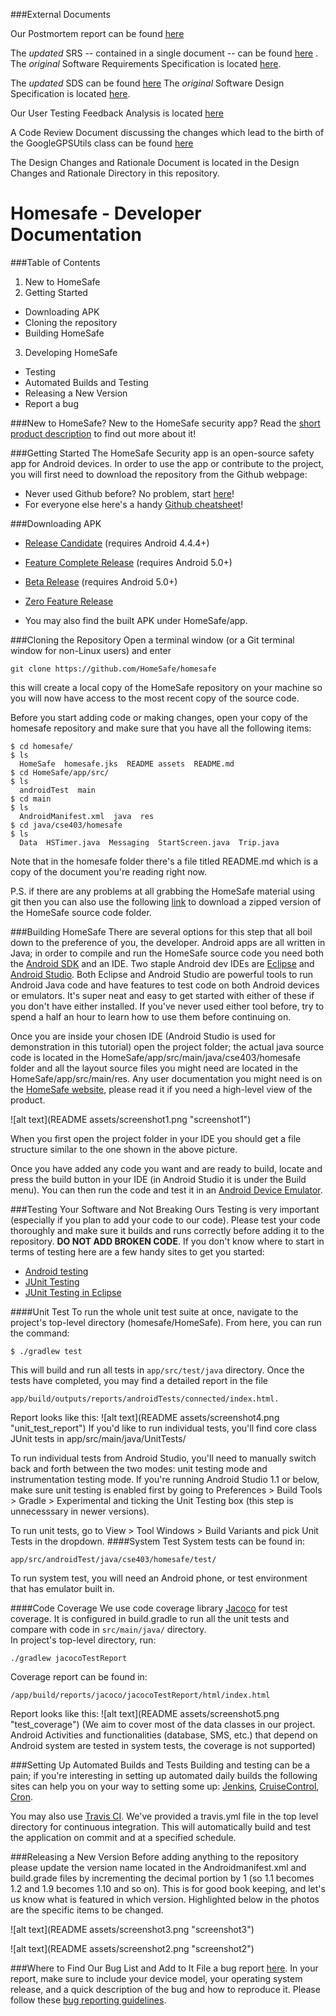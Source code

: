 ###External Documents

Our Postmortem report can be found [here](https://drive.google.com/open?id=0B4eVFDvqMnKhTW8wZEMyVmwtcTQ&authuser=0)

The <i>updated</i> SRS -- contained in a single document -- can be found [here](https://drive.google.com/open?id=1oygRUxuyMpw9emZNEf7O103dDs92CsdnTmK7E975e1Q&authuser=0) .
The <i>original</i> Software Requirements Specification is located [here](https://drive.google.com/file/d/0B7Qa-eLpQZL2b093UHI0aVk1ZHM/view?usp=sharing).

The <i>updated</i> SDS can be found [here](https://drive.google.com/file/d/0B4eVFDvqMnKhS191UXlJYWFfems/view?usp=sharing)
The <i>original</i> Software Design Specification is located [here](https://drive.google.com/open?id=0B7Qa-eLpQZL2VXRUTlNBaGk1a00&authuser=0).

Our User Testing Feedback Analysis is located [here](https://drive.google.com/open?id=0B4eVFDvqMnKhV2ktRXdvU1BtaUU&authuser=0)

A Code Review Document discussing the changes which lead to the birth of the GoogleGPSUtils class can be found [here](https://drive.google.com/open?id=0B4eVFDvqMnKhdDEwTVN0M29icU0&authuser=0)

The Design Changes and Rationale Document is located in the Design Changes and Rationale Directory in this repository.

Homesafe - Developer Documentation
========
###Table of Contents
1. New to HomeSafe
2. Getting Started
 * Downloading APK
 * Cloning the repository
 * Building HomeSafe
3. Developing HomeSafe
 * Testing
 * Automated Builds and Testing
 * Releasing a New Version
 * Report a bug

###New to HomeSafe?
New to the HomeSafe security app? Read the [short product description](https://docs.google.com/document/d/1mRl2jZ4gIVV2BKpTckHCqAkJ_6wEhcdgAwXyakDqQ3E/edit "HomeSafe product description") to find out more about it!

###Getting Started
The HomeSafe Security app is an open-source safety app for Android devices. In order to use the app or contribute to the project, you will first need to download the repository from the Github webpage:
* Never used Github before? No problem, start [here](https://github.com/ "Github")!
* For everyone else here's a handy [Github cheatsheet](https://training.github.com/kit/downloads/github-git-cheat-sheet.pdf "Github cheatsheet")!

###Downloading APK
* [Release Candidate](https://drive.google.com/open?id=0B1FqQrkO5AHPc0R4bkJfcFoyQVU&authuser=0) (requires Android 4.4.4+)   
* [Feature Complete Release](https://drive.google.com/open?id=0B1FqQrkO5AHPbE9GalQxZ1BJOFE&authuser=0) (requires Android 5.0+)   
* [Beta Release](https://drive.google.com/open?id=0B1FqQrkO5AHPdzdOREZ6Yk5fMEk&authuser=0) (requires Android 5.0+)   
* [Zero Feature Release](https://drive.google.com/open?id=0B1FqQrkO5AHPU2N0YkRjVTBZTm8&authuser=0)   

* You may also find the built APK under HomeSafe/app.

###Cloning the Repository
Open a terminal window (or a Git terminal window for non-Linux users) and enter
```
git clone https://github.com/HomeSafe/homesafe
```
this will create a local copy of the HomeSafe repository on your machine so you will now have access to the most recent copy of the source code.

Before you start adding code or making changes, open your copy of the homesafe repository and make sure that you have all the following items:
```
$ cd homesafe/
$ ls
  HomeSafe  homesafe.jks  README assets  README.md
$ cd HomeSafe/app/src/
$ ls
  androidTest  main
$ cd main
$ ls
  AndroidManifest.xml  java  res
$ cd java/cse403/homesafe
$ ls
  Data  HSTimer.java  Messaging  StartScreen.java  Trip.java
```
Note that in the homesafe folder there's a file titled README.md which is a copy of the document you're reading right now.

P.S. if there are any problems at all grabbing the HomeSafe material using git then you can also use the following [link](https://github.com/HomeSafe/homesafe/archive/master.zip "Download HomeSafe files") to download a zipped version of the HomeSafe source code folder.

###Building HomeSafe
There are several options for this step that all boil down to the preference of you, the developer. Android apps are all written in Java; in order to compile and run the HomeSafe source code you need both the [Android SDK](https://developer.android.com/sdk/index.html "Android SDK") and an IDE. Two staple Android dev IDEs are [Eclipse](https://eclipse.org/ "Eclipse") and [Android Studio](https://developer.android.com/tools/studio/index.html "Android Studio"). Both Eclipse and Android Studio are powerful tools to run Android Java code and have features to test code on both Android devices or emulators. It's super neat and easy to get started with either of these if you don't have either installed. If you've never used either tool before, try to spend a half an hour to learn how to use them before continuing on.

Once you are inside your chosen IDE (Android Studio is used for demonstration in this tutorial) open the project folder; the actual java source code is located in the HomeSafe/app/src/main/java/cse403/homesafe folder and all the layout source files you might need are located in the HomeSafe/app/src/main/res. Any user documentation you might need is on the [HomeSafe website](http://homesafe.github.io/ "HomeSafe website"), please read it if you need a high-level view of the product.

![alt text](README assets/screenshot1.png "screenshot1")

When you first open the project folder in your IDE you should get a file structure similar to the one shown in the above picture.

Once you have added any code you want and are ready to build, locate and press the build button in your IDE (in Android Studio it is under the Build menu). You can then run the code and test it in an [Android Device Emulator](http://developer.android.com/tools/devices/emulator.html).

###Testing Your Software and Not Breaking Ours
Testing is very important (especially if you plan to add your code to our code). Please test your code thoroughly and make sure it builds and runs correctly before adding it to the repository. **DO NOT ADD BROKEN CODE**. If you don't know where to start in terms of testing here are a few handy sites to get you started:
* [Android testing](http://tools.android.com/tech-docs/unit-testing-support)
* [JUnit Testing](http://www.javacodegeeks.com/2014/11/junit-tutorial-unit-testing.html)
* [JUnit Testing in Eclipse](http://help.eclipse.org/luna/index.jsp?topic=%2Forg.eclipse.jdt.doc.user%2FgettingStarted%2Fqs-junit.htm)

####Unit Test
To run the whole unit test suite at once, navigate to the project's top-level directory (homesafe/HomeSafe). From here, you can run the command:
```
$ ./gradlew test
```
This will build and run all tests in ```app/src/test/java``` directory. Once the tests have completed, you may find a detailed report in the file
```
app/build/outputs/reports/androidTests/connected/index.html.
```   
Report looks like this:
![alt text](README assets/screenshot4.png "unit_test_report")
If you'd like to run individual tests, you'll find core class JUnit tests in app/src/main/java/UnitTests/ 

To run individual tests from Android Studio, you'll need to manually switch back and forth between the two modes: unit testing mode and instrumentation testing mode. If you're running Android Studio 1.1 or below, make sure unit testing is enabled first by going to Preferences > Build Tools > Gradle > Experimental and ticking the Unit Testing box (this step is unnecesssary in newer versions).

To run unit tests, go to View > Tool Windows > Build Variants and pick Unit Tests in the dropdown. 
####System Test
System tests can be found in:
```
app/src/androidTest/java/cse403/homesafe/test/   
```   
To run system test, you will need an Android phone, or test environment that has emulator built in.

####Code Coverage
We use code coverage library [Jacoco](http://www.eclemma.org/jacoco/) for test coverage. It is configured in build.gradle to run all the unit tests and compare with code in ```src/main/java/``` directory.   
In project's top-level directory, run:   
```
./gradlew jacocoTestReport
```   
Coverage report can be found in:
```
/app/build/reports/jacoco/jacocoTestReport/html/index.html
```   
Report looks like this:
![alt text](README assets/screenshot5.png "test_coverage")
(We aim to cover most of the data classes in our project. Android Activities and functionalities (database, SMS, etc.) that depend on Android system are tested in system tests, the coverage is not supported)


###Setting Up Automated Builds and Tests
Building and testing can be a pain; if you're interesting in setting up automated daily builds the following sites can help you on your way to setting some up: [Jenkins](http://jenkins-ci.org/ "Jenkins"), [CruiseControl](http://cruisecontrol.sourceforge.net/ "CruiseControl"), [Cron](http://en.wikipedia.org/wiki/Cron "Cron").

You may also use [Travis CI](https://travis-ci.org). We've provided a travis.yml file in the top level directory for continuous integration. This will automatically build and test the application on commit and at a specified schedule.

###Releasing a New Version
Before adding anything to the repository please update the version name located in the Androidmanifest.xml and build.grade files by incrementing the decimal portion by 1 (so 1.1 becomes 1.2 and 1.9 becomes 1.10 and so on). This is for good book keeping, and let's us know what is featured in which version. Highlighted below in the photos are the specific items to be changed.

![alt text](README assets/screenshot3.png "screenshot3")

![alt text](README assets/screenshot2.png "screenshot2")


###Where to Find Our Bug List and Add to It
File a bug report [here](https://github.com/HomeSafe/homesafe/issues "HomeSafe bug report center"). In your report, make sure to include your device model, your operating system release, and a quick description of the bug and how to reproduce it. Please follow these [bug reporting guidelines](http://www.softwaretestinghelp.com/how-to-write-good-bug-report/ "Bug reporting guidelines").
